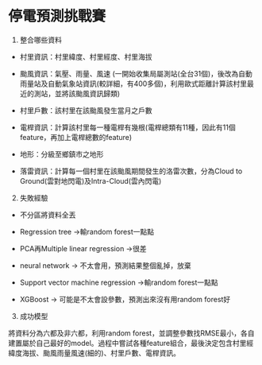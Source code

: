 # 停電預測挑戰賽

1.	整合哪些資料

- 村里資訊：村里緯度、村里經度、村里海拔

- 颱風資訊：氣壓、雨量、風速 (一開始收集局屬測站(全台31個)，後改為自動雨量站及自動氣象站資訊(較詳細，有400多個)，利用歐式距離計算該村里最近的測站，並將該颱風資訊歸類)

- 村里戶數：該村里在該颱風發生當月之戶數

- 電桿資訊：計算該村里每一種電桿有幾根(電桿總類有11種，因此有11個feature，再加上電桿總數的feature)

- 地形：分級至鄉鎮市之地形

- 落雷資訊：計算每一個村里在該颱風期間發生的洛雷次數，分為Cloud to Ground(雲對地閃電)及Intra-Cloud(雲內閃電)

2.	失敗經驗

- 不分區將資料全丟

- Regression tree ->輸random forest一點點

- PCA再Multiple linear regression ->很差

- neural network -> 不太會用，預測結果整個亂掉，放棄

- Support vector machine regression ->輸random forest一點點

- XGBoost -> 可能是不太會設參數，預測出來沒有用random forest好

3.	成功模型

將資料分為六都及非六都，利用random forest，並調整參數找RMSE最小，各自建置屬於自己最好的model。過程中嘗試各種feature組合，最後決定包含村里經緯度海拔、颱風雨量風速(細的)、村里戶數、電桿資訊。
